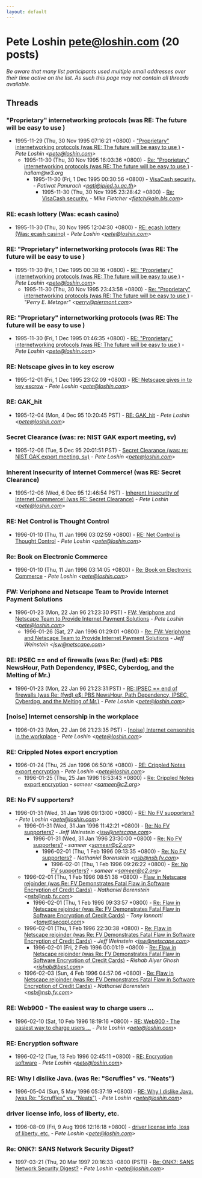 ```yaml
---
layout: default
---
```


# Pete Loshin <pete@loshin.com> (20 posts)

_Be aware that many list participants used multiple email addresses over their time active on the list. As such this page may not contain all threads available._

## Threads

### "Proprietary" internetworking protocols (was RE: The future will be easy to use )
+ 1995-11-29 (Thu, 30 Nov 1995 07:16:21 +0800) - ["Proprietary" internetworking protocols (was RE: The future will be easy to use )](/archive/1995/11/a848a961f91821563a61fa70f448030d1f8c036740a4fb051befe5718c44ca09) - _Pete Loshin \<pete@loshin.com\>_
  + 1995-11-30 (Thu, 30 Nov 1995 16:03:36 +0800) - [Re: "Proprietary" internetworking protocols (was RE: The future will be  easy to use )](/archive/1995/11/1d69e0566e2c8c99c9cf36a993f4bec4f8da337c65aedfb5888df52a5478ed37) - _hallam@w3.org_
    + 1995-11-30 (Fri, 1 Dec 1995 00:30:56 +0800) - [VisaCash security.](/archive/1995/11/c5080be154e35dcaf0a226b43a7edf254b5e7e2c1495bbd1d90a13fe7a00ada9) - _Patiwat Panurach \<pati@ipied.tu.ac.th\>_
      + 1995-11-30 (Thu, 30 Nov 1995 23:28:42 +0800) - [Re: VisaCash security.](/archive/1995/11/07e23e03ceda2fa9e1864fed126e104cc25e8344fa8d2b47c0c9df996b31873c) - _Mike Fletcher \<fletch@ain.bls.com\>_

### RE: ecash lottery (Was: ecash casino)
+ 1995-11-30 (Thu, 30 Nov 1995 12:04:30 +0800) - [RE: ecash lottery (Was: ecash casino)](/archive/1995/11/91545276cc55c163c93b6e27bd6d5348837a983a54419f8be7207268e80f673f) - _Pete Loshin \<pete@loshin.com\>_

### RE: "Proprietary" internetworking protocols (was RE: The future will be  easy to use )
+ 1995-11-30 (Fri, 1 Dec 1995 00:38:16 +0800) - [RE: "Proprietary" internetworking protocols (was RE: The future will be  easy to use )](/archive/1995/11/de76ad7e6e65634ea10392b57bbf31b749cd70cb0b4e610b4bf2f05eac98ba45) - _Pete Loshin \<pete@loshin.com\>_
  + 1995-11-30 (Thu, 30 Nov 1995 23:43:58 +0800) - [Re: "Proprietary" internetworking protocols (was RE: The future will be easy to use )](/archive/1995/11/d7fa96a0ee4d761f70956e1ed149472181e1e41120b39b1b6956c411f065ce73) - _"Perry E. Metzger" \<perry@piermont.com\>_

### RE: "Proprietary" internetworking protocols (was RE: The future will be easy to use )
+ 1995-11-30 (Fri, 1 Dec 1995 01:46:35 +0800) - [RE: "Proprietary" internetworking protocols (was RE: The future will be easy to use )](/archive/1995/11/6870911dbc6f343f47eeaf93ef9049a0224e55e3873d8e1ff2a94588350e70ef) - _Pete Loshin \<pete@loshin.com\>_

### RE: Netscape gives in to key escrow
+ 1995-12-01 (Fri, 1 Dec 1995 23:02:09 +0800) - [RE: Netscape gives in to key escrow](/archive/1995/12/972571fbfdd0b6dcbb0218dcdcb6a315137175d9258e5161706bf55bea061a40) - _Pete Loshin \<pete@loshin.com\>_

### RE: GAK_hit
+ 1995-12-04 (Mon, 4 Dec 95 10:20:45 PST) - [RE: GAK_hit](/archive/1995/12/b7f39fed7510a64917d13dfddbd02029cdf7bef5e35b7d8665a9d7f2a4eaa883) - _Pete Loshin \<pete@loshin.com\>_

### Secret Clearance (was: re: NIST GAK export meeting, sv)
+ 1995-12-06 (Tue, 5 Dec 95 20:01:51 PST) - [Secret Clearance (was: re: NIST GAK export meeting, sv)](/archive/1995/12/69587ff42e60c2bc1350af10191b377e60ea09161e8ac17738dc5ff78ba04192) - _Pete Loshin \<pete@loshin.com\>_

### Inherent Insecurity of Internet Commerce! (was RE: Secret Clearance)
+ 1995-12-06 (Wed, 6 Dec 95 12:46:54 PST) - [Inherent Insecurity of Internet Commerce! (was RE: Secret Clearance)](/archive/1995/12/5fcae9290026f064154e4f7ee8dca8a2db2defb1f9c2903fd72ec6f215f242e0) - _Pete Loshin \<pete@loshin.com\>_

### RE: Net Control is Thought Control
+ 1996-01-10 (Thu, 11 Jan 1996 03:02:59 +0800) - [RE: Net Control is Thought Control](/archive/1996/01/de16457786f568bc44c146a81e3e619fc5b85d875075f12da23b3028b98b3ac6) - _Pete Loshin \<pete@loshin.com\>_

### Re: Book on Electronic Commerce
+ 1996-01-10 (Thu, 11 Jan 1996 03:14:05 +0800) - [Re: Book on Electronic Commerce](/archive/1996/01/caa5b9ceaefcf9d6dc8d70ef9e406d70b11dfcf880efbed9b559003e970f9244) - _Pete Loshin \<pete@loshin.com\>_

### FW: Veriphone and Netscape Team to Provide Internet Payment Solutions
+ 1996-01-23 (Mon, 22 Jan 96 21:23:30 PST) - [FW: Veriphone and Netscape Team to Provide Internet Payment Solutions](/archive/1996/01/5e8ae69928132a505b4441ea6d9cbce927094b9f33141204f784db19c89a72e4) - _Pete Loshin \<pete@loshin.com\>_
  + 1996-01-26 (Sat, 27 Jan 1996 01:29:01 +0800) - [Re: FW: Veriphone and Netscape Team to Provide Internet Payment Solutions](/archive/1996/01/6bcd019d14f83b4abfd2f4357b573537cee87872aee60d24f0c0a410aab4169f) - _Jeff Weinstein \<jsw@netscape.com\>_

### RE: IPSEC == end of firewalls (was Re: (fwd) e$: PBS NewsHour, Path Dependency, IPSEC, Cyberdog, and the Melting of Mr.)
+ 1996-01-23 (Mon, 22 Jan 96 21:23:31 PST) - [RE: IPSEC == end of firewalls (was Re: (fwd) e$: PBS NewsHour, Path Dependency, IPSEC, Cyberdog, and the Melting of Mr.)](/archive/1996/01/4ed7dc0f02ceb59ce452f0535cdbae062c97d1cc83fd2ea877fa24c9cd6c1b34) - _Pete Loshin \<pete@loshin.com\>_

### [noise] Internet censorship in the workplace
+ 1996-01-23 (Mon, 22 Jan 96 21:23:35 PST) - [[noise] Internet censorship in the workplace](/archive/1996/01/6333fe911f494d4e99a0045eb39a4e4d9bf7c74ffe5b2301880247ce70b0f0bb) - _Pete Loshin \<pete@loshin.com\>_

### RE: Crippled Notes export encryption
+ 1996-01-24 (Thu, 25 Jan 1996 06:50:16 +0800) - [RE: Crippled Notes export encryption](/archive/1996/01/1a203ff0995effbe3238f8bbb80453626d7b5550b58795e066b4f999353779e0) - _Pete Loshin \<pete@loshin.com\>_
  + 1996-01-25 (Thu, 25 Jan 1996 16:53:43 +0800) - [Re: Crippled Notes export encryption](/archive/1996/01/2fbb369a9fc6b03323a42f14a8e294799c64904c92dabcff323faa5724938762) - _sameer \<sameer@c2.org\>_

### RE: No FV supporters?
+ 1996-01-31 (Wed, 31 Jan 1996 09:13:00 +0800) - [RE: No FV supporters?](/archive/1996/01/07f97ecc940c93bfcf6e13dc9a6617866f348916dd535baebb8f004bd5a42c84) - _Pete Loshin \<pete@loshin.com\>_
  + 1996-01-31 (Wed, 31 Jan 1996 11:42:21 +0800) - [Re: No FV supporters?](/archive/1996/01/4b17ac7333bbbb91fcdd52e54ee19d709c6c3ed1b03b39253e52c6a8385cf591) - _Jeff Weinstein \<jsw@netscape.com\>_
    + 1996-01-31 (Wed, 31 Jan 1996 23:30:00 +0800) - [Re: No FV supporters?](/archive/1996/01/c5399ab47c065a05601df39150077282e579e71a3f353d09a1e14e36ce447cbd) - _sameer \<sameer@c2.org\>_
      + 1996-02-01 (Thu, 1 Feb 1996 09:13:35 +0800) - [Re: No FV supporters?](/archive/1996/02/3433730b52c54cb047a3437c0956edd838b7470e1a5769b4a5b87fc398afca73) - _Nathaniel Borenstein \<nsb@nsb.fv.com\>_
        + 1996-02-01 (Thu, 1 Feb 1996 09:26:22 +0800) - [Re: No FV supporters?](/archive/1996/02/e66ed17f8be07412d582b697186018eff57ec6f6937331a405b10d02e7a7af49) - _sameer \<sameer@c2.org\>_
  + 1996-02-01 (Thu, 1 Feb 1996 08:51:38 +0800) - [Flaw in Netscape rejoinder (was Re: FV Demonstrates Fatal Flaw in Software Encryption of Credit Cards)](/archive/1996/02/0f6e0e5a8ef252edaf841d7d71f211a32d4d66a956940850946585f1b3d05baf) - _Nathaniel Borenstein \<nsb@nsb.fv.com\>_
    + 1996-02-01 (Thu, 1 Feb 1996 09:33:57 +0800) - [Re: Flaw in Netscape rejoinder (was Re: FV Demonstrates Fatal Flaw in Software Encryption of Credit Cards)](/archive/1996/02/c7dbf23b68160f6de93dcf7d46cc97f9e96c7a3e88a317fc35f5777b24e6ba61) - _Tony Iannotti \<tony@secapl.com\>_
  + 1996-02-01 (Thu, 1 Feb 1996 22:30:38 +0800) - [Re: Flaw in Netscape rejoinder (was Re: FV Demonstrates Fatal Flaw in Software Encryption of Credit Cards)](/archive/1996/02/71d22115f13bdc9acd31b33ddbd793db937e1b77ce93df1a7942eff576ec9eda) - _Jeff Weinstein \<jsw@netscape.com\>_
    + 1996-02-01 (Fri, 2 Feb 1996 00:01:19 +0800) - [Re: Flaw in Netscape rejoinder (was Re: FV Demonstrates Fatal Flaw in Software Encryption of Credit Cards)](/archive/1996/02/aa5b61d939953a8d05a3be935394ac2b65421fc31e23da5526e08c058442d7e6) - _Rishab Aiyer Ghosh \<rishab@best.com\>_
  + 1996-02-03 (Sun, 4 Feb 1996 04:57:06 +0800) - [Re: Flaw in Netscape rejoinder (was Re: FV Demonstrates Fatal Flaw in Software Encryption of Credit Cards)](/archive/1996/02/79896ebcb0df6dd7cee0e6acb34d55e3bd49a6b5a611abb7db037977133b158d) - _Nathaniel Borenstein \<nsb@nsb.fv.com\>_

### RE: Web900 -  The easiest way to charge users ...
+ 1996-02-10 (Sat, 10 Feb 1996 18:19:16 +0800) - [RE: Web900 -  The easiest way to charge users ...](/archive/1996/02/10becb9c09d0d14fa0e533c7e7d5b1664cb6d56fecfc88bb8927a9a4793bbc15) - _Pete Loshin \<pete@loshin.com\>_

### RE: Encryption software
+ 1996-02-12 (Tue, 13 Feb 1996 02:45:11 +0800) - [RE: Encryption software](/archive/1996/02/de415dc9716ca644fadd47183f9b4690737a845f1f9d8d96ba6b15a33a1d4763) - _Pete Loshin \<pete@loshin.com\>_

### RE: Why I dislike Java. (was Re: "Scruffies" vs. "Neats")
+ 1996-05-04 (Sun, 5 May 1996 05:37:19 +0800) - [RE: Why I dislike Java. (was Re: "Scruffies" vs. "Neats")](/archive/1996/05/2e976746c96e8fb025b05b0c99f3a41d9df7f451def26699e32a71e601a2a0ca) - _Pete Loshin \<pete@loshin.com\>_

### driver license info, loss of liberty, etc.
+ 1996-08-09 (Fri, 9 Aug 1996 12:16:18 +0800) - [driver license info, loss of liberty, etc.](/archive/1996/08/0d35c51e4574fa101ff58ba26e9dedfbe180d24b2c3d68869536678418e418b3) - _Pete Loshin \<pete@loshin.com\>_

### Re: ONK?: SANS Network Security Digest?
+ 1997-03-21 (Thu, 20 Mar 1997 20:16:33 -0800 (PST)) - [Re: ONK?: SANS Network Security Digest?](/archive/1997/03/bbbe13143488e56e88f78b73dfd080bb9576e94c76c5042c43eb48ded31b1fd8) - _Pete Loshin \<pete@loshin.com\>_

